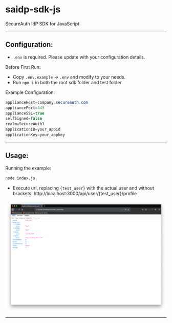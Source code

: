 # saidp-sdk-js

SecureAuth IdP SDK for JavaScript

---
## Configuration:

* `.env` is required. Please update with your configuration details.

Before First Run:
- Copy `.env.example` -> `.env` and modify to your needs.
- Run `npm i` in both the root sdk folder and test folder.

Example Configuration:
```Java
applianceHost=company.secureauth.com
appliancePort=443
applianceSSL=true
selfSigned=false
realm=SecureAuth1
applicationID=your_appid
applicationKey=your_appkey
```

---
## Usage:

Running the example:
```zsh
node index.js
```

* Execute url, replacing `{test_user}` with the actual user and without brackets: http://localhost:3000/api/user/{test_user}/profile

![Example](/test/images/example.png)

---